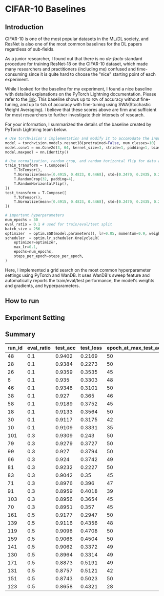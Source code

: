 # CIFAR-10 Baselines

## Introduction

CIFAR-10 is one of the most popular datasets in the ML/DL society, and ResNet is also one of the most common baselines for the DL papers regardless of sub-fields. 

As a junior researcher, I found out that there is no *de-facto* standard procedure for training ResNet-18 on the CIFAR-10 dataset, which made many researchers and practitioners (including me) confused and time-consuming since it is quite hard to choose the "nice" starting point of each experiment.

While I looked for the baseline for my experiment, I found a nice baseline with detailed explanations on the PyTorch Lightning documentation. Please refer to the [link](https://pytorch-lightning.readthedocs.io/en/stable/notebooks/lightning_examples/cifar10-baseline.html). This baseline shows up to `92%` of accuracy without fine-tuning, and up to `94%` of accuracy with fine-tuning using SWA(Stochastic Weight Averaging). I believe that these scores above are firm and sufficient for most researchers to further investigate their intersets of research. 

For your information, I summarized the details of the baseline created by PyTorch Lightning team below.

```python
# Use torchvision's implementation and modify it to accomodate the input size of (3, 32, 32)
model = torchvision.models.resnet18(pretrained=False, num_classes=10)
model.conv1 = nn.Conv2d(3, 64, kernel_size=3, stride=1, padding=1, bias=False)
model.maxpool = nn.Identity()

# Use normalization, random crop, and random horizontal flip for data augmentation
train_transform = T.Compose([
    T.ToTensor(), 
    T.Normalize(mean=[0.4915, 0.4823, 0.4468], std=[0.2470, 0.2435, 0.2616]),
    T.RandomCrop(32, padding=4),
    T.RandomHorizontalFlip(),
])
test_transform = T.Compose([
    T.ToTensor(),
    T.Normalize(mean=[0.4915, 0.4823, 0.4468], std=[0.2470, 0.2435, 0.2616]),
])

# important hyperparameters
num_epochs = 30
eval_ratio = 0.1 # used for train/eval/test split
batch_size = 256
optimizer  = optim.SGD(model.parameters(), lr=0.05, momentum=0.9, weight_decay=5e-4)
scheduler  = optim.lr_scheduler.OneCycleLR(
    optimizer=optimizer, 
    max_lr=0.1,
    epochs=num_epochs,
    steps_per_epoch=steps_per_epoch,
)
```

Here, I implemented a grid search on the most common hyperparameter settings using PyTorch and WanDB. It uses WanDB's sweep feature and automatically reports the train/eval/test performance, the model's weights and gradients, and hyperparameters. 

## How to run



## Experiment Setting



## Summary

| run_id | eval_ratio | test_acc | test_loss | epoch_at_max_test_acc | learning_rate | optimizer | lr_scheduler       | train_acc | train_loss | more_finetunig |
|--------|------------|----------|-----------|-----------------------|---------------|-----------|--------------------|-----------|------------|----------------|
|     48 |        0.1 |   0.9402 |    0.2169 |                    50 |         0.01  |     sgd   | OneCycleLR         |    0.998  |   0.01108  |            yes |
|     28 |        0.1 |   0.9384 |    0.2273 |                    50 |         0.005 |     sgd   | OneCycleLR         |    0.999  |   0.007206 |            no  |
|     26 |        0.1 |   0.9359 |    0.3535 |                    45 |         0.005 |     adamw | OneCycleLR         |    0.9991 |   0.003272 |            no  |
|      6 |        0.1 |   0.935  |    0.3303 |                    48 |         0.001 |     adamw | OneCycleLR         |    0.9994 |   0.002192 |            no  |
|     46 |        0.1 |   0.9348 |    0.3101 |                    50 |         0.01  |     adamw | OneCycleLR         |    0.998  |   0.006341 |            no  |
|     38 |        0.1 |   0.927  |    0.365  |                    46 |         0.005 |     adamw | ReduceLROnPlateau  |    0.9982 |   0.006607 |            no  |
|     58 |        0.1 |   0.9189 |    0.3752 |                    45 |         0.01  |     adamw | ReduceLROnPlateau  |    0.9973 |   0.009073 |            no  |
|     18 |        0.1 |   0.9133 |    0.3564 |                    50 |         0.001 |     adamw | ReduceLROnPlateau  |    0.9849 |   0.04224  |            no  |
|     30 |        0.1 |   0.9117 |    0.3175 |                    42 |         0.005 |     adamw | CosineAnnealingLR  |    0.9764 |   0.06818  |            no  |
|     10 |        0.1 |   0.9109 |    0.3331 |                    35 |         0.001 |     adamw | CosineAnnealingLR  |    0.9782 |   0.06269  |            no  |
|    101 |        0.3 |   0.9309 |    0.243  |                    50 |         0.01  |     sgd   | OneCycleLR         |    0.9983 |   0.009917 |            yes |
|     79 |        0.3 |   0.9279 |    0.3727 |                    50 |         0.005 |     adamw | OneCycleLR         |    0.9987 |   0.003954 |            yes |
|     99 |        0.3 |   0.927  |    0.3794 |                    50 |         0.01  |     adamw | OneCycleLR         |    0.9978 |   0.006801 |            yes |
|     66 |        0.3 |   0.924  |    0.3742 |                    49 |         0.001 |     adamw | OneCycleLR         |    0.9995 |   0.002283 |            no  |
|     81 |        0.3 |   0.9232 |    0.2227 |                    50 |         0.005 |     sgd   | OneCycleLR         |    0.9993 |   0.007638 |            yes |
|     83 |        0.3 |   0.9042 |    0.35   |                    45 |         0.005 |     adamw | CosineAnnealingLR  |    0.9729 |   0.07661  |            no  |
|     71 |        0.3 |   0.8976 |    0.396  |                    47 |         0.001 |     adamw | ReduceLROnPlateau  |    0.9812 |   0.05181  |            no  |
|     91 |        0.3 |   0.8959 |    0.4018 |                    39 |         0.005 |     adamw | ReduceLROnPlateau  |    0.9842 |   0.04484  |            no  |
|    103 |        0.3 |   0.8956 |    0.3654 |                    45 |         0.01  |     adamw | CosineAnnealingLR  |    0.9691 |   0.09034  |            no  |
|     70 |        0.3 |   0.8951 |    0.357  |                    45 |         0.001 |     adamw | CosineAnnealingLR  |    0.975  |   0.07186  |            no  |
|    161 |        0.5 |   0.9177 |    0.2947 |                    50 |         0.01  |     sgd   | OneCycleLR         |    0.9989 |   0.009164 |            no  |
|    139 |        0.5 |   0.9116 |    0.4356 |                    48 |         0.005 |     adamw | OneCycleLR         |    0.9987 |   0.004942 |            no  |
|    119 |        0.5 |   0.9098 |    0.4708 |                    50 |         0.001 |     adamw | OneCycleLR         |    0.9993 |   0.0027   |            yes |
|    159 |        0.5 |   0.9066 |    0.4504 |                    50 |         0.01  |     adamw | OneCycleLR         |    0.998  |   0.007488 |            no  |
|    141 |        0.5 |   0.9062 |    0.3372 |                    49 |         0.005 |     sgd   | OneCycleLR         |    0.999  |   0.009976 |            yes |
|    130 |        0.5 |   0.8964 |    0.3314 |                    49 |         0.001 |     adam  | ReduceLROnPlateau  |    0.9727 |   0.0881   |            yes |
|    171 |        0.5 |   0.8873 |    0.5191 |                    49 |         0.01  |     adamw | ReduceLROnPlateau  |    0.9933 |   0.02225  |            yes |
|    131 |        0.5 |   0.8757 |    0.5121 |                    42 |         0.001 |     adamw | ReduceLROnPlateau  |    0.9797 |   0.05641  |            no  |
|    151 |        0.5 |   0.8743 |    0.5023 |                    50 |         0.005 |     adamw | ReduceLROnPlateau  |    0.98   |   0.05736  |            no  |
|    123 |        0.5 |   0.8658 |    0.4321 |                    28 |         0.001 |     adamw | CosineAnnealingLR  |    0.9679 |   0.0933   |            no  |

